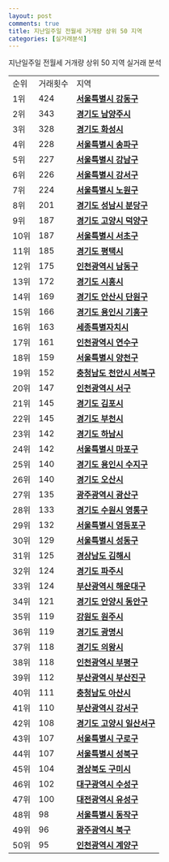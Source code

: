 ```yaml
---
layout: post
comments: true
title: 지난일주일 전월세 거개량 상위 50 지역
categories: [실거래분석]
---
```


지난일주일 전월세 거개량 상위 50 지역 실거래 분석

<table>
  <tr>
    <td>순위</td>
    <td>거래횟수</td>
    <td>지역</td>
  </tr>

  <tr>
    <td>1위</td>
    <td>424</td>
    <td colspan="4" style="font-weight: bold;"><a href="/실거래가/2021/06/19/11740.html">서울특별시 강동구 </a></td>
  </tr>

  <tr>
    <td>2위</td>
    <td>343</td>
    <td colspan="4" style="font-weight: bold;"><a href="/실거래가/2021/06/19/41360.html">경기도 남양주시 </a></td>
  </tr>

  <tr>
    <td>3위</td>
    <td>328</td>
    <td colspan="4" style="font-weight: bold;"><a href="/실거래가/2021/06/19/41590.html">경기도 화성시 </a></td>
  </tr>

  <tr>
    <td>4위</td>
    <td>228</td>
    <td colspan="4" style="font-weight: bold;"><a href="/실거래가/2021/06/19/11710.html">서울특별시 송파구 </a></td>
  </tr>

  <tr>
    <td>5위</td>
    <td>227</td>
    <td colspan="4" style="font-weight: bold;"><a href="/실거래가/2021/06/19/11680.html">서울특별시 강남구 </a></td>
  </tr>

  <tr>
    <td>6위</td>
    <td>226</td>
    <td colspan="4" style="font-weight: bold;"><a href="/실거래가/2021/06/19/11500.html">서울특별시 강서구 </a></td>
  </tr>

  <tr>
    <td>7위</td>
    <td>224</td>
    <td colspan="4" style="font-weight: bold;"><a href="/실거래가/2021/06/19/11350.html">서울특별시 노원구 </a></td>
  </tr>

  <tr>
    <td>8위</td>
    <td>201</td>
    <td colspan="4" style="font-weight: bold;"><a href="/실거래가/2021/06/19/41135.html">경기도 성남시 분당구 </a></td>
  </tr>

  <tr>
    <td>9위</td>
    <td>187</td>
    <td colspan="4" style="font-weight: bold;"><a href="/실거래가/2021/06/19/41281.html">경기도 고양시 덕양구 </a></td>
  </tr>

  <tr>
    <td>10위</td>
    <td>187</td>
    <td colspan="4" style="font-weight: bold;"><a href="/실거래가/2021/06/19/11650.html">서울특별시 서초구 </a></td>
  </tr>

  <tr>
    <td>11위</td>
    <td>185</td>
    <td colspan="4" style="font-weight: bold;"><a href="/실거래가/2021/06/19/41220.html">경기도 평택시 </a></td>
  </tr>

  <tr>
    <td>12위</td>
    <td>175</td>
    <td colspan="4" style="font-weight: bold;"><a href="/실거래가/2021/06/19/28200.html">인천광역시 남동구 </a></td>
  </tr>

  <tr>
    <td>13위</td>
    <td>172</td>
    <td colspan="4" style="font-weight: bold;"><a href="/실거래가/2021/06/19/41390.html">경기도 시흥시 </a></td>
  </tr>

  <tr>
    <td>14위</td>
    <td>169</td>
    <td colspan="4" style="font-weight: bold;"><a href="/실거래가/2021/06/19/41273.html">경기도 안산시 단원구 </a></td>
  </tr>

  <tr>
    <td>15위</td>
    <td>166</td>
    <td colspan="4" style="font-weight: bold;"><a href="/실거래가/2021/06/19/41463.html">경기도 용인시 기흥구 </a></td>
  </tr>

  <tr>
    <td>16위</td>
    <td>163</td>
    <td colspan="4" style="font-weight: bold;"><a href="/실거래가/2021/06/19/36110.html">세종특별자치시 </a></td>
  </tr>

  <tr>
    <td>17위</td>
    <td>161</td>
    <td colspan="4" style="font-weight: bold;"><a href="/실거래가/2021/06/19/28185.html">인천광역시 연수구 </a></td>
  </tr>

  <tr>
    <td>18위</td>
    <td>159</td>
    <td colspan="4" style="font-weight: bold;"><a href="/실거래가/2021/06/19/11470.html">서울특별시 양천구 </a></td>
  </tr>

  <tr>
    <td>19위</td>
    <td>152</td>
    <td colspan="4" style="font-weight: bold;"><a href="/실거래가/2021/06/19/44133.html">충청남도 천안시 서북구 </a></td>
  </tr>

  <tr>
    <td>20위</td>
    <td>147</td>
    <td colspan="4" style="font-weight: bold;"><a href="/실거래가/2021/06/19/28260.html">인천광역시 서구 </a></td>
  </tr>

  <tr>
    <td>21위</td>
    <td>145</td>
    <td colspan="4" style="font-weight: bold;"><a href="/실거래가/2021/06/19/41570.html">경기도 김포시 </a></td>
  </tr>

  <tr>
    <td>22위</td>
    <td>145</td>
    <td colspan="4" style="font-weight: bold;"><a href="/실거래가/2021/06/19/41190.html">경기도 부천시 </a></td>
  </tr>

  <tr>
    <td>23위</td>
    <td>142</td>
    <td colspan="4" style="font-weight: bold;"><a href="/실거래가/2021/06/19/41450.html">경기도 하남시 </a></td>
  </tr>

  <tr>
    <td>24위</td>
    <td>142</td>
    <td colspan="4" style="font-weight: bold;"><a href="/실거래가/2021/06/19/11440.html">서울특별시 마포구 </a></td>
  </tr>

  <tr>
    <td>25위</td>
    <td>140</td>
    <td colspan="4" style="font-weight: bold;"><a href="/실거래가/2021/06/19/41465.html">경기도 용인시 수지구 </a></td>
  </tr>

  <tr>
    <td>26위</td>
    <td>140</td>
    <td colspan="4" style="font-weight: bold;"><a href="/실거래가/2021/06/19/41370.html">경기도 오산시 </a></td>
  </tr>

  <tr>
    <td>27위</td>
    <td>135</td>
    <td colspan="4" style="font-weight: bold;"><a href="/실거래가/2021/06/19/29200.html">광주광역시 광산구 </a></td>
  </tr>

  <tr>
    <td>28위</td>
    <td>133</td>
    <td colspan="4" style="font-weight: bold;"><a href="/실거래가/2021/06/19/41117.html">경기도 수원시 영통구 </a></td>
  </tr>

  <tr>
    <td>29위</td>
    <td>132</td>
    <td colspan="4" style="font-weight: bold;"><a href="/실거래가/2021/06/19/11560.html">서울특별시 영등포구 </a></td>
  </tr>

  <tr>
    <td>30위</td>
    <td>129</td>
    <td colspan="4" style="font-weight: bold;"><a href="/실거래가/2021/06/19/11200.html">서울특별시 성동구 </a></td>
  </tr>

  <tr>
    <td>31위</td>
    <td>125</td>
    <td colspan="4" style="font-weight: bold;"><a href="/실거래가/2021/06/19/48250.html">경상남도 김해시 </a></td>
  </tr>

  <tr>
    <td>32위</td>
    <td>124</td>
    <td colspan="4" style="font-weight: bold;"><a href="/실거래가/2021/06/19/41480.html">경기도 파주시 </a></td>
  </tr>

  <tr>
    <td>33위</td>
    <td>124</td>
    <td colspan="4" style="font-weight: bold;"><a href="/실거래가/2021/06/19/26350.html">부산광역시 해운대구 </a></td>
  </tr>

  <tr>
    <td>34위</td>
    <td>121</td>
    <td colspan="4" style="font-weight: bold;"><a href="/실거래가/2021/06/19/41173.html">경기도 안양시 동안구 </a></td>
  </tr>

  <tr>
    <td>35위</td>
    <td>119</td>
    <td colspan="4" style="font-weight: bold;"><a href="/실거래가/2021/06/19/42130.html">강원도 원주시 </a></td>
  </tr>

  <tr>
    <td>36위</td>
    <td>119</td>
    <td colspan="4" style="font-weight: bold;"><a href="/실거래가/2021/06/19/41210.html">경기도 광명시 </a></td>
  </tr>

  <tr>
    <td>37위</td>
    <td>118</td>
    <td colspan="4" style="font-weight: bold;"><a href="/실거래가/2021/06/19/41430.html">경기도 의왕시 </a></td>
  </tr>

  <tr>
    <td>38위</td>
    <td>118</td>
    <td colspan="4" style="font-weight: bold;"><a href="/실거래가/2021/06/19/28237.html">인천광역시 부평구 </a></td>
  </tr>

  <tr>
    <td>39위</td>
    <td>112</td>
    <td colspan="4" style="font-weight: bold;"><a href="/실거래가/2021/06/19/26230.html">부산광역시 부산진구 </a></td>
  </tr>

  <tr>
    <td>40위</td>
    <td>111</td>
    <td colspan="4" style="font-weight: bold;"><a href="/실거래가/2021/06/19/44200.html">충청남도 아산시 </a></td>
  </tr>

  <tr>
    <td>41위</td>
    <td>110</td>
    <td colspan="4" style="font-weight: bold;"><a href="/실거래가/2021/06/19/26440.html">부산광역시 강서구 </a></td>
  </tr>

  <tr>
    <td>42위</td>
    <td>108</td>
    <td colspan="4" style="font-weight: bold;"><a href="/실거래가/2021/06/19/41287.html">경기도 고양시 일산서구 </a></td>
  </tr>

  <tr>
    <td>43위</td>
    <td>107</td>
    <td colspan="4" style="font-weight: bold;"><a href="/실거래가/2021/06/19/11530.html">서울특별시 구로구 </a></td>
  </tr>

  <tr>
    <td>44위</td>
    <td>107</td>
    <td colspan="4" style="font-weight: bold;"><a href="/실거래가/2021/06/19/11290.html">서울특별시 성북구 </a></td>
  </tr>

  <tr>
    <td>45위</td>
    <td>104</td>
    <td colspan="4" style="font-weight: bold;"><a href="/실거래가/2021/06/19/47190.html">경상북도 구미시 </a></td>
  </tr>

  <tr>
    <td>46위</td>
    <td>102</td>
    <td colspan="4" style="font-weight: bold;"><a href="/실거래가/2021/06/19/27260.html">대구광역시 수성구 </a></td>
  </tr>

  <tr>
    <td>47위</td>
    <td>100</td>
    <td colspan="4" style="font-weight: bold;"><a href="/실거래가/2021/06/19/30200.html">대전광역시 유성구 </a></td>
  </tr>

  <tr>
    <td>48위</td>
    <td>98</td>
    <td colspan="4" style="font-weight: bold;"><a href="/실거래가/2021/06/19/11590.html">서울특별시 동작구 </a></td>
  </tr>

  <tr>
    <td>49위</td>
    <td>96</td>
    <td colspan="4" style="font-weight: bold;"><a href="/실거래가/2021/06/19/29170.html">광주광역시 북구 </a></td>
  </tr>

  <tr>
    <td>50위</td>
    <td>95</td>
    <td colspan="4" style="font-weight: bold;"><a href="/실거래가/2021/06/19/28245.html">인천광역시 계양구 </a></td>
  </tr>

</table>
